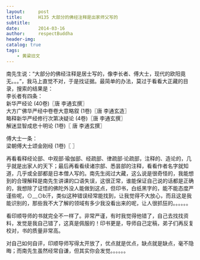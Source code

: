 ```yaml
---
layout:     post
title:      H135 大部分的佛经注释是出家师父写的
subtitle:   
date:       2014-03-16
author:     respectBuddha
header-img: 
catalog: true
tags:
    - 黄粱旧文
---
```


南先生说：“大部分的佛经注释是居士写的，像李长者、傅大士，现代的欧阳竟无。。。”，我马上直觉不对，于是找证据。最简单的办法，莫过于看看大正藏的目录，搜索的结果是：  
李长者有四条：  
新华严经论 (40卷)〖唐 李通玄撰〗  
大方广佛华严经中卷卷大意略叙 (1卷)〖唐 李通玄造〗  
略释新华严经修行次第决疑论 (4卷)〖唐 李通玄撰〗  
解迷显智成悲十明论 (1卷)〖 唐 李通玄撰〗  

傅大士一条：  
梁朝傅大士颂金刚经 (1卷)〖 〗

再看看释经论部、中观部·瑜伽部、经疏部、律疏部·论疏部，注释的、造论的，几乎就是出家人的天下；最后再看看续诸宗部、悉昙部的注释，看看作者名字就知道，几乎或全部都是日本僧人写的。南先生阅过大藏，这么说是很奇怪的，我能想到的合理解释是南先生讲课的口语失误，这很正常，谁能保证自己说的话都是正确的，我想除了证悟的佛陀外没人能做到这点，但印书，白纸黑字的，能不能态度严谨些呢，⊙﹏⊙b汗，类似这种错误经常能找到，让我觉得不大放心，而且这是我能识别的，那些我不大了解的领域有多少我没看出来的呢，让人很抓狂的。。。。。。

看印顺导师的书就完全不一样了。非常严谨，有时我觉得他错了，自己去找找资料，发觉是我自己错了，这真是佩服的！印书更是，导师自己定稿，弟子们再反复校对，书的质量非常高。

对自己如何自评，印顺导师写得太开放了，优点就是优点，缺点就是缺点，毫不隐晦；而南先生虽然经常自谦，但其实你会发觉。。。。。。